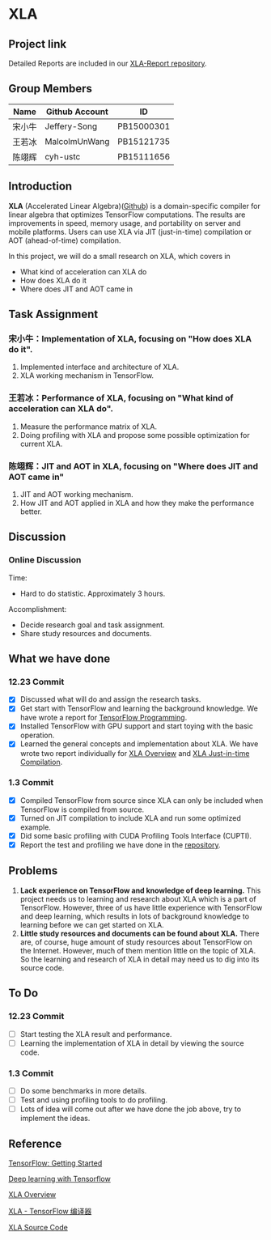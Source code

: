# XLA

## Project link

Detailed Reports are included in our [XLA-Report repository](https://github.com/TensorflowXLABeginner/XLA-Report).

## Group Members

| Name | Github Account | ID         |
| ---- | -------------- | ---------- |
| 宋小牛  | Jeffery-Song   | PB15000301 |
| 王若冰  | MalcolmUnWang  | PB15121735 |
| 陈翊辉  | cyh-ustc       | PB15111656 |

## Introduction

**XLA** (Accelerated Linear Algebra)([Github](https://github.com/tensorflow/tensorflow/tree/master/tensorflow/compiler)) is a domain-specific compiler for linear algebra that optimizes TensorFlow computations. The results are improvements in speed, memory usage, and portability on server and mobile platforms. Users can use XLA via JIT (just-in-time) compilation or AOT (ahead-of-time) compilation.

In this project, we will do a small research on XLA, which covers in

* What kind of acceleration can XLA do
* How does XLA do it
* Where does JIT and AOT came in

## Task Assignment

### 宋小牛：Implementation of XLA, focusing on "How does XLA do it".

1. Implemented interface and architecture of XLA.
2. XLA working mechanism in TensorFlow.

### 王若冰：Performance of XLA, focusing on "What kind of acceleration can XLA do".

1. Measure the performance matrix of XLA.
2. Doing profiling with XLA and propose some possible optimization for current XLA.

### 陈翊辉：JIT and AOT in XLA, focusing on "Where does JIT and AOT came in"

1. JIT and AOT working mechanism.
2. How JIT and AOT applied in XLA and how they make the performance better.

## Discussion

### Online Discussion 

Time: 				

- Hard to do statistic. Approximately 3 hours.

Accomplishment:		

- Decide research goal and task assignment. 
- Share study resources and documents. 

## What we have done

### 12.23 Commit

- [x] Discussed what will do and assign the research tasks.
- [x] Get start with TensorFlow and learning the background knowledge. We have wrote a report for [TensorFlow Programming](https://github.com/TensorflowXLABeginner/XLA-Report/blob/master/FirstCommitReports/Accelerated%20Linear%20Algebra%20Intro.md).
- [x] Installed TensorFlow with GPU support and start toying with the basic operation.
- [x] Learned the general concepts and implementation about XLA. We have wrote two report individually for [XLA Overview](https://github.com/TensorflowXLABeginner/XLA-Report/blob/master/FirstCommitReports/Accelerated%20Linear%20Algebra%20Intro.md) and [XLA Just-in-time Compilation](https://github.com/TensorflowXLABeginner/XLA-Report/blob/master/FirstCommitReports/xla_Just-in-time%20compilation.md).

### 1.3 Commit

- [x] Compiled TensorFlow from source since XLA can only be included when TensorFlow is compiled from source.
- [x] Turned on JIT compilation to include XLA and run some optimized example.
- [x] Did some basic profiling with CUDA Profiling Tools Interface (CUPTI).
- [x] Report the test and profiling we have done in the [repository](https://github.com/TensorflowXLABeginner/XLA-Report/tree/master/SecondCommitReports).

## Problems

1. **Lack experience on TensorFlow and knowledge of deep learning.** This project needs us to learning and research about XLA which is a part of TensorFlow. However, three of us have little experience with TensorFlow and deep learning, which results in lots of background knowledge to learning before we can get started on XLA.
2. **Little study resources and documents can be found about XLA.** There are, of course, huge amount of study resources about TensorFlow on the Internet. However, much of them mention little on the topic of XLA. So the learning and research of XLA in detail may need us to dig into its source code.   

## To Do

### 12.23 Commit

- [ ] Start testing the XLA result and performance.
- [ ] Learning the implementation of XLA in detail by viewing the source code.

### 1.3 Commit

- [ ] Do some benchmarks in more details.
- [ ] Test and using profiling tools to do profiling.
- [ ] Lots of idea will come out after we have done the job above, try to implement the ideas.

## Reference

[TensorFlow: Getting Started](https://www.tensorflow.org/get_started/)

[Deep learning with Tensorflow](https://www.packtpub.com/mapt/book/big_data_and_business_intelligence/9781786469786/9/ch09lvl1sec82/accelerated-linear-algebra)

[XLA Overview](https://www.tensorflow.org/performance/xla/)

[XLA - TensorFlow 编译器](http://developers.googleblog.cn/2017/03/xla-tensorflow.html)

[XLA Source Code](https://github.com/tensorflow/tensorflow/tree/master/tensorflow/compiler/xla)